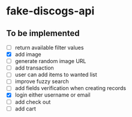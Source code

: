 # fake-discogs-api

## To be implemented

- [ ] return available filter values
- [x] add image
- [ ] generate random image URL
- [ ] add transaction
- [ ] user can add items to wanted list
- [ ] improve fuzzy search
- [ ] add fields verification when creating records
- [x] login either username or email
- [ ] add check out
- [ ] add cart
